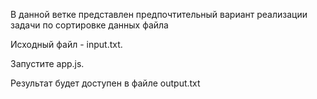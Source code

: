 В данной ветке представлен предпочтительный вариант реализации задачи по сортировке данных файла

Исходный файл - input.txt.

Запустите app.js.

Результат будет доступен в файле output.txt
